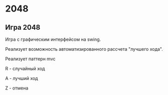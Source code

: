 # 2048
Игра 2048
-------
Игра с графическим интерфейсом на swing.

Реализует возможность автоматизированного рассчета "лучшего хода". 

Реализует паттерн mvc

R - случайный ход 

A - лучший ход

Z - отмена
